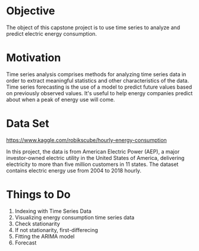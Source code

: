 # Objective
The object of this capstone project is to use time series to analyze and predict electric energy consumption.

# Motivation
Time series analysis comprises methods for analyzing time series data in order to extract meaningful statistics and other characteristics of the data. Time series forecasting is the use of a model to predict future values based on previously observed values. It's useful to help energy companies predict about when a peak of energy use will come.

# Data Set
https://www.kaggle.com/robikscube/hourly-energy-consumption

In this project, the data is from American Electric Power (AEP), a major investor-owned electric utility in the United States of America, delivering electricity to more than five million customers in 11 states. The dataset contains electric energy use from 2004 to 2018 hourly.

# Things to Do
1. Indexing with Time Series Data
2. Visualizing energy consumption time series data
3. Check stationarity
4. If not stationarity, first-differecing
5. Fitting the ARIMA model
6. Forecast
